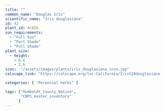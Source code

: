 ```yaml
---
title: ""
common_name: "Douglas Iris"
scientific_name: "Iris douglasiana"
id: 42
plant_id: 4c83b
sun_requirements:
  - "Full Sun"
  - "Part Shade"
  - "Full Shade"
plant_size:
  - height: 
    - 0.6
    - 2.6
icon:  "/assets/images/plants/iris_douglasiana_icon.jpg"
calscape_link: "https://calscape.org/loc-California/Iris%20douglasiana(%20)"

categories: [ "Perennial herbs" ]

tags: ["Humboldt_County_Native",
       "CNPS_master_inventory"
      ]
---
```


